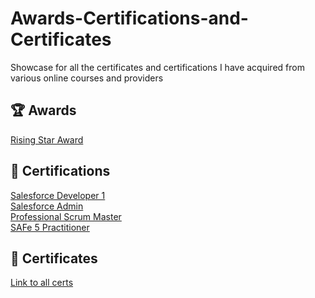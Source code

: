 # Awards-Certifications-and-Certificates
Showcase for all the certificates and certifications I have acquired from various online courses and providers

## 🏆 Awards
[Rising Star Award](awards/Robert_Evanik_Rising_Star.pdf)<br>

## 💯 Certifications 
[Salesforce Developer 1](certifications/Salesforce/Salesforce_Certified_Platform_Developer_I.pdf)<br>
[Salesforce Admin](certifications/Salesforce/Salesforce_Administrator.pdf)<br>
[Professional Scrum Master](certifications/Scrum.org/Professional_Scrum_Master_I.pdf)<br>
[SAFe 5 Practitioner](certifications/SAFe/Certified_SAFe__5_Practitioner_Badge20220301-53-wq2v18.pdf)<br>

## 📝 Certificates
[Link to all certs](certificates)<br>
